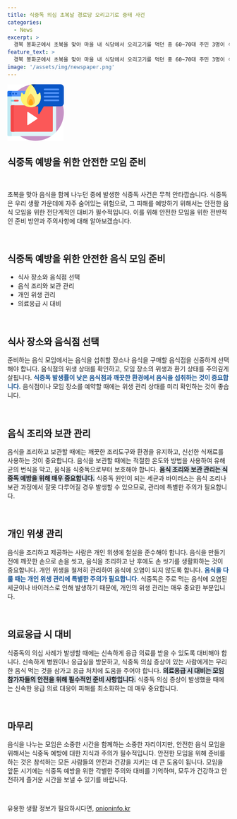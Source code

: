 ```yaml
---
title: 식중독 의심 초복날 경로당 오리고기로 중태 사건
categories:
  - News
excerpt: >
  경북 봉화군에서 초복을 맞아 마을 내 식당에서 오리고기를 먹던 중 60~70대 주민 3명이 식중독 증세로 중태에 빠지는 사고가 발생했습니다. 이들은 심정지 및 의식 저하 등 위독한 증세를 보여 병원으로 이송되었으나, 심정지 상태 환자는 병원 도착 후 회복했습니다. 현재 식중독균 감염 여부 등에 대한 검사가 진행 중이며, 상황에 대한 추가적인 조치가 이뤄지고 있습니다.
feature_text: >
  경북 봉화군에서 초복을 맞아 마을 내 식당에서 오리고기를 먹던 중 60~70대 주민 3명이 식중독 증세로 중태에 빠지는 사고가 발생했습니다. 이들은 심정지 및 의식 저하 등 위독한 증세를 보여 병원으로 이송되었으나, 심정지 상태 환자는 병원 도착 후 회복했습니다. 현재 식중독균 감염 여부 등에 대한 검사가 진행 중이며, 상황에 대한 추가적인 조치가 이뤄지고 있습니다.
image: '/assets/img/newspaper.png'
---
```


<p><img src="/assets/img/news.png" alt="rentncar 속보" /></p>

<h2>식중독 예방을 위한 안전한 모임 준비</h2>

<p data-ke-size="size16">&nbsp;</p>

<p>초복을 맞아 음식을 함께 나누던 중에 발생한 식중독 사건은 무척 안타깝습니다. 식중독은 우리 생활 가운데에 자주 숨어있는 위험으로, 그 피해를 예방하기 위해서는 안전한 음식 모임을 위한 전단계적인 대비가 필수적입니다. 이를 위해 안전한 모임을 위한 전반적인 준비 방안과 주의사항에 대해 알아보겠습니다.</p>

<p data-ke-size="size16">&nbsp;</p>

<h2 data-ke-size="size26">식중독 예방을 위한 안전한 음식 모임 준비</h2>

<ul>
    <li>식사 장소와 음식점 선택</li>
    <li>음식 조리와 보관 관리</li>
    <li>개인 위생 관리</li>
    <li>의료응급 시 대비</li>
</ul>

<p data-ke-size="size16">&nbsp;</p>

<h2 data-ke-size="size24">식사 장소와 음식점 선택</h2>

<p>준비하는 음식 모임에서는 음식을 섭취할 장소나 음식을 구매할 음식점을 신중하게 선택해야 합니다. 음식점의 위생 상태를 확인하고, 모임 장소의 위생과 환기 상태를 주의깊게 살핍니다. 
<b><span style="color: #1a5490;">식중독 발생률이 낮은 음식점과 깨끗한 환경에서 음식을 섭취하는 것이 중요합니다.</span></b>
음식점이나 모임 장소를 예약할 때에는 위생 관리 상태를 미리 확인하는 것이 좋습니다.</p>

<p data-ke-size="size16">&nbsp;</p>

<h2 data-ke-size="size24">음식 조리와 보관 관리</h2>

<p>음식을 조리하고 보관할 때에는 깨끗한 조리도구와 환경을 유지하고, 신선한 식재료를 사용하는 것이 중요합니다. 음식을 보관할 때에는 적절한 온도와 방법을 사용하여 유해균의 번식을 막고, 음식을 식중독으로부터 보호해야 합니다.
<b><span style="background-color: #21538527;">음식 조리와 보관 관리는 식중독 예방을 위해 매우 중요합니다.</span></b>
식중독 원인이 되는 세균과 바이러스는 음식 조리나 보관 과정에서 잘못 다루어질 경우 발생할 수 있으므로, 관리에 특별한 주의가 필요합니다.</p>

<p data-ke-size="size16">&nbsp;</p>

<h2 data-ke-size="size24">개인 위생 관리</h2>

<p>음식을 조리하고 제공하는 사람은 개인 위생에 철실을 준수해야 합니다. 음식을 만들기 전에 깨끗한 손으로 손을 씻고, 음식을 조리하고 난 후에도 손 씻기를 생활화하는 것이 중요합니다. 개인 위생을 철저히 관리하여 음식에 오염이 되지 않도록 합니다.
<b><span style="color: #1a5490;">음식을 다룰 때는 개인 위생 관리에 특별한 주의가 필요합니다.</span></b>
식중독은 주로 먹는 음식에 오염된 세균이나 바이러스로 인해 발생하기 때문에, 개인의 위생 관리는 매우 중요한 부분입니다.</p>

<p data-ke-size="size16">&nbsp;</p>

<h2 data-ke-size="size24">의료응급 시 대비</h2>

<p>식중독의 의심 사례가 발생할 때에는 신속하게 응급 의료를 받을 수 있도록 대비해야 합니다. 신속하게 병원이나 응급실을 방문하고, 식중독 의심 증상이 있는 사람에게는 무리한 음식 먹는 것을 삼가고 응급 처치에 도움을 주어야 합니다.
<b><span style="background-color: #21538527;">의료응급 시 대비는 모임 참가자들의 안전을 위해 필수적인 준비 사항입니다.</span></b>
식중독 의심 증상이 발생했을 때에는 신속한 응급 의료 대응이 피해를 최소화하는 데 매우 중요합니다.</p>

<p data-ke-size="size16">&nbsp;</p>

<h2 data-ke-size="size26">마무리</h2>

<p>음식을 나누는 모임은 소중한 시간을 함께하는 소중한 자리이지만, 안전한 음식 모임을 위해서는 식중독 예방에 대한 지식과 주의가 필수적입니다. 안전한 모임을 위해 준비를 하는 것은 참석하는 모든 사람들의 안전과 건강을 지키는 데 큰 도움이 됩니다. 모임을 앞둔 시기에는 식중독 예방을 위한 각별한 주의와 대비를 기억하며, 모두가 건강하고 안전하게 즐거운 시간을 보낼 수 있기를 바랍니다.</p>

<p data-ke-size="size16">&nbsp;</p>
유용한 생활 정보가 필요하시다면, <a href="https://onioninfo.kr" rel="dofollow">onioninfo.kr</a>


